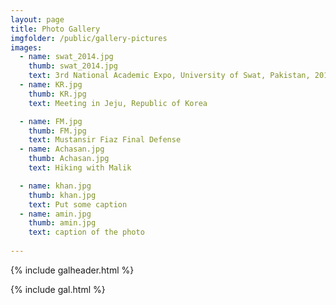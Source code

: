 ```yaml
---
layout: page
title: Photo Gallery
imgfolder: /public/gallery-pictures
images:
  - name: swat_2014.jpg
    thumb: swat_2014.jpg
    text: 3rd National Academic Expo, University of Swat, Pakistan, 2014
  - name: KR.jpg
    thumb: KR.jpg
    text: Meeting in Jeju, Republic of Korea

  - name: FM.jpg
    thumb: FM.jpg
    text: Mustansir Fiaz Final Defense
  - name: Achasan.jpg
    thumb: Achasan.jpg
    text: Hiking with Malik

  - name: khan.jpg
    thumb: khan.jpg
    text: Put some caption
  - name: amin.jpg
    thumb: amin.jpg
    text: caption of the photo
 
---
```





{% include galheader.html %} 

{% include gal.html %}

 
